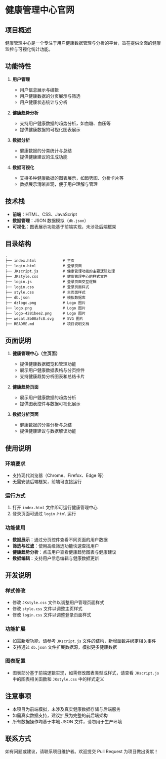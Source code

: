 

健康管理中心官网
=================

项目概述
--------
健康管理中心是一个专注于用户健康数据管理与分析的平台，旨在提供全面的健康监控与可视化统计功能。

功能特性
--------
1. **用户管理**  
   - 用户信息展示与编辑  
   - 用户健康数据的分页展示与筛选  
   - 用户健康状态统计与分析  

2. **健康趋势分析**  
   - 支持用户健康数据的趋势分析，如血糖、血压等  
   - 提供健康数据的可视化图表展示  

3. **数据分析**  
   - 健康数据的分类统计与总结  
   - 提供健康建议的生成功能  

4. **数据可视化**  
   - 支持多种健康数据的图表展示，如趋势图、分析卡片等  
   - 数据展示清晰直观，便于用户理解与管理  

技术栈
------
- **前端**：HTML、CSS、JavaScript
- **数据管理**：JSON 数据模拟（`db.json`）
- **可视化**：图表展示功能基于前端实现，未涉及后端框架

目录结构
---------
```
.
├── index.html            # 主页
├── login.html            # 登录页面
├── JKscript.js           # 健康管理功能的主要逻辑处理
├── JKstyle.css           # 健康管理中心的样式文件
├── login.js              # 登录页面交互逻辑
├── login.css             # 登录页面样式
├── style.css             # 主页面样式
├── db.json               # 模拟数据库
├── dzlogo.png            # Logo 图片
├── logo.png              # Logo 图片
├── logo-4281bee2.png     # Logo 图片
├── wecat.8b00afc8.svg    # SVG 图片
├── README.md             # 项目说明文档
```

页面说明
---------
1. **健康管理中心（主页面）**  
   - 提供健康数据概览和管理功能
   - 展示用户健康数据表格与分页控件
   - 支持健康趋势分析图表和总结卡片

2. **健康趋势页面**  
   - 展示用户健康数据的趋势分析
   - 提供图表控件与数据可视化展示

3. **数据分析页面**  
   - 健康数据的分类分析与总结
   - 提供健康建议与数据解读功能

使用说明
---------
### 环境要求
- 支持现代浏览器（Chrome、Firefox、Edge 等）
- 无需安装后端框架，前端可直接运行

### 运行方式
1. 打开 `index.html` 文件即可运行健康管理中心
2. 登录页面可通过 `login.html` 运行

### 功能使用
- **数据展示**：通过分页控件查看不同页面的用户数据
- **筛选与过滤**：使用高级筛选功能快速查找用户
- **健康趋势分析**：点击用户查看健康趋势图表与健康建议
- **数据编辑**：支持用户信息编辑与健康数据更新

开发说明
---------
### 样式修改
- 修改 `JKstyle.css` 文件以调整用户管理页面样式
- 修改 `style.css` 文件以调整主页样式
- 修改 `login.css` 文件以调整登录页面样式

### 功能扩展
- 如需新增功能，请参考 `JKscript.js` 文件的结构，新增函数并绑定相关事件
- 支持通过 `db.json` 文件扩展数据源，模拟更多健康数据

### 图表配置
- 图表部分基于前端逻辑实现，如需修改图表类型或样式，请查看 `JKscript.js` 中的图表相关函数和 `JKstyle.css` 中的样式定义

注意事项
---------
- 本项目为前端模拟，未涉及真实健康数据存储与后端服务
- 如需真实数据支持，建议扩展为完整的前后端架构
- 所有数据操作均基于本地 JSON 文件，请勿用于生产环境

联系方式
---------
如有问题或建议，请联系项目维护者。欢迎提交 Pull Request 为项目做出贡献！